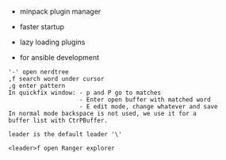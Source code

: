 * minpack plugin manager

* faster startup

* lazy loading plugins

* for ansible development

```vim
'-' open nerdtree
,f search word under cursor
,g enter pattern
In quickfix window: - p and P go to matches
                    - Enter open buffer with matched word
                    - E edit mode, change whatever and save
In normal mode backspace is not used, we use it for a
buffer list with CtrPBuffer.

leader is the default leader '\'

<leader>f open Ranger explorer
```
